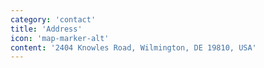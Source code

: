 ```yaml
---
category: 'contact'
title: 'Address'
icon: 'map-marker-alt'
content: '2404 Knowles Road, Wilmington, DE 19810, USA'
---
```

